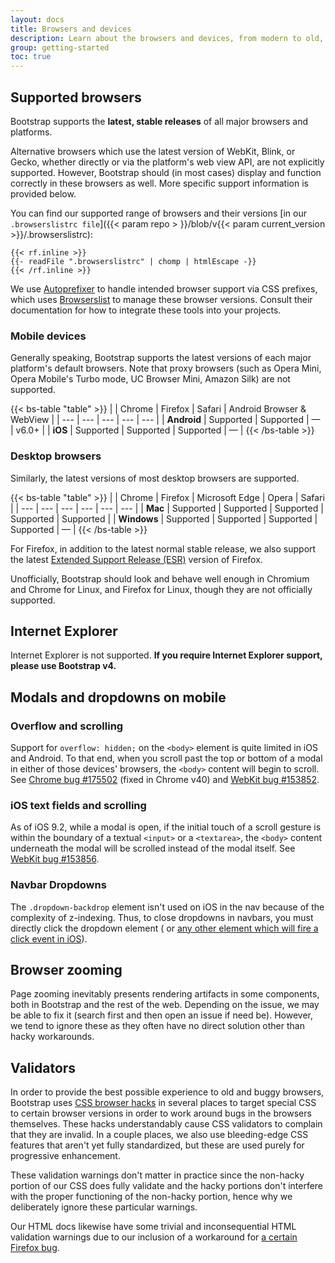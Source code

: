 ```yaml
---
layout: docs
title: Browsers and devices
description: Learn about the browsers and devices, from modern to old, that are supported by Bootstrap, including known quirks and bugs for each.
group: getting-started
toc: true
---
```


## Supported browsers

Bootstrap supports the **latest, stable releases** of all major browsers and platforms.

Alternative browsers which use the latest version of WebKit, Blink, or Gecko, whether directly or via the platform's web
view API, are not explicitly supported. However, Bootstrap should (in most cases) display and function correctly in
these browsers as well. More specific support information is provided below.

You can find our supported range of browsers and their versions [in our `.browserslistrc file`]({{< param repo >
}}/blob/v{{< param current_version >}}/.browserslistrc):

```text
{{< rf.inline >}}
{{- readFile ".browserslistrc" | chomp | htmlEscape -}}
{{< /rf.inline >}}
```

We use [Autoprefixer](https://github.com/postcss/autoprefixer) to handle intended browser support via CSS prefixes,
which uses [Browserslist](https://github.com/browserslist/browserslist) to manage these browser versions. Consult their
documentation for how to integrate these tools into your projects.

### Mobile devices

Generally speaking, Bootstrap supports the latest versions of each major platform's default browsers. Note that proxy
browsers (such as Opera Mini, Opera Mobile's Turbo mode, UC Browser Mini, Amazon Silk) are not supported.

{{< bs-table "table" >}}
| | Chrome | Firefox | Safari | Android Browser &amp; WebView |
| --- | --- | --- | --- | --- |
| **Android** | Supported | Supported | <span class="text-body-secondary">&mdash;</span> | v6.0+ |
| **iOS** | Supported | Supported | Supported | <span class="text-body-secondary">&mdash;</span> |
{{< /bs-table >}}

### Desktop browsers

Similarly, the latest versions of most desktop browsers are supported.

{{< bs-table "table" >}}
| | Chrome | Firefox | Microsoft Edge | Opera | Safari |
| --- | --- | --- | --- | --- | --- |
| **Mac** | Supported | Supported | Supported | Supported | Supported |
| **Windows** | Supported | Supported | Supported | Supported | <span class="text-body-secondary">&mdash;</span> |
{{< /bs-table >}}

For Firefox, in addition to the latest normal stable release, we also support the
latest [Extended Support Release (ESR)](https://www.mozilla.org/en-US/firefox/enterprise/) version of Firefox.

Unofficially, Bootstrap should look and behave well enough in Chromium and Chrome for Linux, and Firefox for Linux,
though they are not officially supported.

## Internet Explorer

Internet Explorer is not supported. **If you require Internet Explorer support, please use Bootstrap v4.**

## Modals and dropdowns on mobile

### Overflow and scrolling

Support for `overflow: hidden;` on the `<body>` element is quite limited in iOS and Android. To that end, when you
scroll past the top or bottom of a modal in either of those devices' browsers, the `<body>` content will begin to
scroll. See [Chrome bug #175502](https://bugs.chromium.org/p/chromium/issues/detail?id=175502) (fixed in Chrome v40)
and [WebKit bug #153852](https://bugs.webkit.org/show_bug.cgi?id=153852).

### iOS text fields and scrolling

As of iOS 9.2, while a modal is open, if the initial touch of a scroll gesture is within the boundary of a textual
`<input>` or a `<textarea>`, the `<body>` content underneath the modal will be scrolled instead of the modal itself.
See [WebKit bug #153856](https://bugs.webkit.org/show_bug.cgi?id=153856).

### Navbar Dropdowns

The `.dropdown-backdrop` element isn't used on iOS in the nav because of the complexity of z-indexing. Thus, to close
dropdowns in navbars, you must directly click the dropdown element (
or [any other element which will fire a click event in iOS](https://developer.mozilla.org/en-US/docs/Web/API/Element/click_event#Safari_Mobile)).

## Browser zooming

Page zooming inevitably presents rendering artifacts in some components, both in Bootstrap and the rest of the web.
Depending on the issue, we may be able to fix it (search first and then open an issue if need be). However, we tend to
ignore these as they often have no direct solution other than hacky workarounds.

## Validators

In order to provide the best possible experience to old and buggy browsers, Bootstrap
uses [CSS browser hacks](http://browserhacks.com/) in several places to target special CSS to certain browser versions
in order to work around bugs in the browsers themselves. These hacks understandably cause CSS validators to complain
that they are invalid. In a couple places, we also use bleeding-edge CSS features that aren't yet fully standardized,
but these are used purely for progressive enhancement.

These validation warnings don't matter in practice since the non-hacky portion of our CSS does fully validate and the
hacky portions don't interfere with the proper functioning of the non-hacky portion, hence why we deliberately ignore
these particular warnings.

Our HTML docs likewise have some trivial and inconsequential HTML validation warnings due to our inclusion of a
workaround for [a certain Firefox bug](https://bugzilla.mozilla.org/show_bug.cgi?id=654072).
